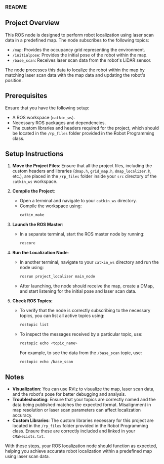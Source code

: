 ### README

## Project Overview

This ROS node is designed to perform robot localization using laser scan data in a predefined map. The node subscribes to the following topics:
- `/map`: Provides the occupancy grid representing the environment.
- `/initialpose`: Provides the initial pose of the robot within the map.
- `/base_scan`: Receives laser scan data from the robot's LiDAR sensor.

The node processes this data to localize the robot within the map by matching laser scan data with the map data and updating the robot's position.

## Prerequisites

Ensure that you have the following setup:
- A ROS workspace (`catkin_ws`).
- Necessary ROS packages and dependencies.
- The custom libraries and headers required for the project, which should be located in the `/rp_files` folder provided in the Robot Programming class.

## Setup Instructions

1. **Move the Project Files**: Ensure that all the project files, including the custom headers and libraries (`dmap.h`, `grid_map.h`, `dmap_localizer.h`, etc.), are placed in the `/rp_files` folder inside your `src` directory of the `catkin_ws` workspace.

2. **Compile the Project**:
   - Open a terminal and navigate to your `catkin_ws` directory.
   - Compile the workspace using:
     ```bash
     catkin_make
     ```

3. **Launch the ROS Master**:
   - In a separate terminal, start the ROS master node by running:
     ```bash
     roscore
     ```

4. **Run the Localization Node**:
   - In another terminal, navigate to your `catkin_ws` directory and run the node using:
     ```bash
     rosrun project_localizer main_node
     ```

   - After launching, the node should receive the map, create a DMap, and start listening for the initial pose and laser scan data.

5. **Check ROS Topics**:
   - To verify that the node is correctly subscribing to the necessary topics, you can list all active topics using:
     ```bash
     rostopic list
     ```
   - To inspect the messages received by a particular topic, use:
     ```bash
     rostopic echo <topic_name>
     ```
     For example, to see the data from the `/base_scan` topic, use:
     ```bash
     rostopic echo /base_scan
     ```

## Notes

- **Visualization**: You can use RViz to visualize the map, laser scan data, and the robot's pose for better debugging and analysis.
- **Troubleshooting**: Ensure that your topics are correctly named and the data being published matches the expected format. Misalignment in map resolution or laser scan parameters can affect localization accuracy.
- **Custom Libraries**: The custom libraries necessary for this project are located in the `/rp_files` folder provided in the Robot Programming class. Ensure these are correctly included and linked in your `CMakeLists.txt`.

With these steps, your ROS localization node should function as expected, helping you achieve accurate robot localization within a predefined map using laser scan data.
